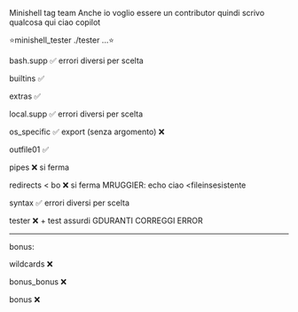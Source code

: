 Minishell tag team
Anche io voglio essere un contributor quindi scrivo qualcosa qui
ciao copilot


⭐️minishell_tester    ./tester ...⭐️

bash.supp             ✅️ errori diversi per scelta

builtins              ✅️

extras                ✅️

local.supp            ✅️ errori diversi per scelta

os_specific           ✅️ export (senza argomento) ❌️

outfile01             ✅️

pipes                 ❌️ si ferma 

redirects        < bo ❌️ si ferma          MRUGGIER: echo ciao <fileinsesistente

syntax                ✅️ errori diversi per scelta

tester                ❌️ + test assurdi    GDURANTI CORREGGI ERROR

----------------------------------------------------------------
bonus:

wildcards             ❌️

bonus_bonus           ❌️

bonus                 ❌️

